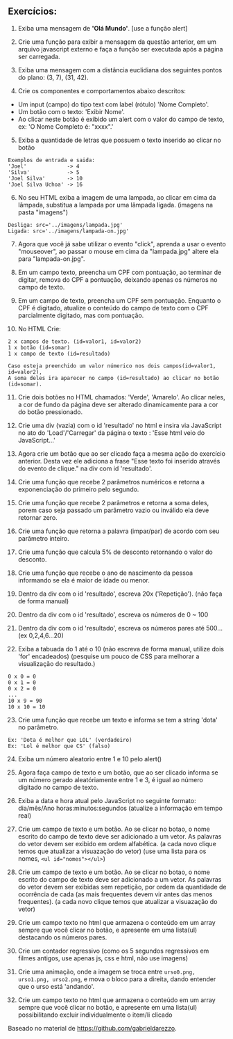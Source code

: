 ## Exercícios:

1. Exiba uma mensagem de **'Olá Mundo'**. [use a função alert]

2. Crie uma função para exibir a mensagem da questão anterior, em um arquivo javascript externo e
faça a função ser executada após a página ser carregada.

3. Exiba uma mensagem com a distância euclidiana dos seguintes pontos do plano: (3, 7), (31, 42).

4. Crie os componentes e comportamentos abaixo descritos:

  - Um input (campo) do tipo text com label (rótulo) 'Nome Completo'.
  - Um botão com o texto: 'Exibir Nome'.
  - Ao clicar neste botão é exibido um alert com o valor do campo de texto, ex:
  'O Nome Completo é: "xxxx".'

5. Exiba a quantidade de letras que possuem o texto inserido ao clicar no botão

```
Exemplos de entrada e saida:
'Joel'             -> 4
'Silva'            -> 5
'Joel Silva'       -> 10
'Joel Silva Uchoa' -> 16
```

6. No seu HTML exiba a imagem de uma lampada, ao clicar em cima da lâmpada,
substitua a lampada por uma lâmpada ligada. (imagens na pasta "imagens")

```
Desliga: src='../imagens/lampada.jpg'
Ligada: src='../imagens/lampada-on.jpg'
```

7. Agora que você já sabe utilizar o evento "click", aprenda a usar o evento
"mouseover", ao passar o mouse em cima da "lampada.jpg" altere ela para
"lampada-on.jpg".

8. Em um campo texto, preencha um CPF com pontuação, ao terminar de digitar, remova do CPF
a pontuação, deixando apenas os números no campo de texto.

9. Em um campo de texto, preencha um CPF sem pontuação. Enquanto o CPF é digitado, atualize
o conteúdo do campo de texto com o CPF parcialmente digitado, mas com pontuação.

10. No HTML Crie:

```
2 x campos de texto. (id=valor1, id=valor2)
1 x botão (id=somar)
1 x campo de texto (id=resultado)

Caso esteja preenchido um valor númerico nos dois campos(id=valor1, id=valor2), 
A soma deles ira aparecer no campo (id=resultado) ao clicar no botão (id=somar).
```

11. Crie dois botões no HTML chamados: 'Verde', 'Amarelo'. Ao clicar neles, a
cor de fundo da página deve ser alterado dinamicamente para a cor do botão pressionado.

12. Crie uma div (vazia) com o id 'resultado' no html e insira via JavaScript
no ato do 'Load'/'Carregar' da página o texto : 'Esse html veio do
JavaScript...'

13. Agora crie um botão que ao ser clicado faça a mesma ação do exercício
anterior. Desta vez ele adiciona a frase "Esse texto foi inserido através do evento de 
clique." na div com id 'resultado'.

14. Crie uma função que recebe 2 parâmetros numéricos e retorna a exponenciação do primeiro pelo segundo.

15. Crie uma função que recebe 2 parâmetros e retorna a soma deles, porem caso
seja passado um parâmetro vazio ou inválido ela deve retornar zero.

16. Crie uma função que retorna a palavra (impar/par) de acordo com seu
parâmetro inteiro.

17. Crie uma função que calcula 5% de desconto retornando o valor do desconto.

18. Crie uma função que recebe o ano de nascimento da pessoa informando se ela
é maior de idade ou menor.

19. Dentro da div com o id 'resultado', escreva 20x ('Repetição'). (não faça de
forma manual)

20. Dentro da div com o id 'resultado', escreva os números de 0 ~ 100

21. Dentro da div com o id 'resultado', escreva os números pares até 500...
(ex 0,2,4,6...20)

22. Exiba a tabuada do 1 até o 10 (não escreva de forma manual, utilize dois
'for' encadeados) (pesquise um pouco de CSS para melhorar a visualização do
resultado.)

```
0 x 0 = 0
0 x 1 = 0
0 x 2 = 0
...
10 x 9 = 90
10 x 10 = 10
```

23. Crie uma função que recebe um texto e informa se tem a string 'dota' no
parâmetro.

```
Ex: 'Dota é melhor que LOL' (verdadeiro)
Ex: 'Lol é melhor que CS' (falso)
```

24. Exiba um número aleatorio entre 1 e 10 pelo alert()

25. Agora faça campo de texto e um botão, que ao ser clicado informa se um
número gerado aleatóriamente entre 1 e 3, é igual ao número digitado no campo
de texto.

26. Exiba a data e hora atual pelo JavaScript no seguinte formato: dia/mês/Ano
horas:minutos:segundos (atualize a informação em tempo real)

27. Crie um campo de texto e um botão. Ao se clicar no botao, o nome escrito do
campo de texto deve ser adicionado a um vetor. As palavras do vetor devem ser
exibido em ordem alfabética. (a cada novo clique temos que atualizar a
visuazação do vetor) (use uma lista para os nomes, ```<ul id="nomes"></ul>```)

28. Crie um campo de texto e um botão. Ao se clicar no botao, o nome escrito do
campo de texto deve ser adicionado a um vetor. As palavras do vetor devem ser
exibidas sem repetição, por ordem da quantidade de ocorrência de cada (as mais
frequentes devem vir antes das menos frequentes). (a cada novo clique temos que
atualizar a visuazação do vetor) 

29. Crie um campo texto no html que armazena o conteúdo em um array sempre que
você clicar no botão, e apresente em uma lista(ul) destacando os números pares.

30. Crie um contador regressivo (como os 5 segundos regressivos em filmes
antigos, use apenas js, css e html, não use imagens)

31. Crie uma animação, onde a imagem se troca entre ```urso0.png, urso1.png,
urso2.png```, e mova o bloco para a direita, dando entender que o urso está
'andando'.

32. Crie um campo texto no html que armazena o conteúdo em um array sempre que
você clicar no botão, e apresente em uma lista(ul) possibilitando excluir
individualmente o item/li clicado


Baseado no material de https://github.com/gabrieldarezzo.

